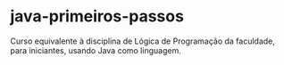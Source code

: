 # java-primeiros-passos
Curso equivalente à disciplina de Lógica de Programação da faculdade, para iniciantes, usando Java como linguagem.
